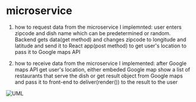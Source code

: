 # microservice



1. how to request data from the microservice I implemnted:
user enters zipcode and dish name which can be predetermined or random. 
Backend gets data(get method) and changes zipcode to longitude and latitude and send it to
React app(post method) to get user's location to pass it to Google maps API




2. how to receive data from the microservice I implemented:
 after Google maps API get user's location, either embeded Google map show a list of restaurants that serve the dish 
or get result object from Google maps and pass it to front-end to deliver(render()) to the
result to the user



![UML](https://user-images.githubusercontent.com/67178046/198925445-b3bd1c2d-4c1d-4d0e-86cf-a8622bce0a5c.png)
